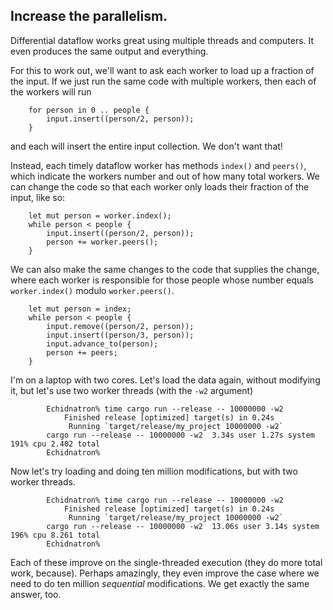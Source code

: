 ## Increase the parallelism.

Differential dataflow works great using multiple threads and computers. It even produces the same output and everything.

For this to work out, we'll want to ask each worker to load up a fraction of the input. If we just run the same code with multiple workers, then each of the workers will run

```rust,ignore
    for person in 0 .. people {
        input.insert((person/2, person));
    }
```

and each will insert the entire input collection. We don't want that!

Instead, each timely dataflow worker has methods `index()` and `peers()`, which indicate the workers number and out of how many total workers. We can change the code so that each worker only loads their fraction of the input, like so:

```rust,ignore
    let mut person = worker.index();
    while person < people {
        input.insert((person/2, person));
        person += worker.peers();
    }
```

We can also make the same changes to the code that supplies the change, where each worker is responsible for those people whose number equals `worker.index()` modulo `worker.peers()`.

```rust,ignore
    let mut person = index;
    while person < people {
        input.remove((person/2, person));
        input.insert((person/3, person));
        input.advance_to(person);
        person += peers;
    }
```

I'm on a laptop with two cores. Let's load the data again, without modifying it, but let's use two worker threads (with the `-w2` argument)

```ignore
        Echidnatron% time cargo run --release -- 10000000 -w2
            Finished release [optimized] target(s) in 0.24s
             Running `target/release/my_project 10000000 -w2`
        cargo run --release -- 10000000 -w2  3.34s user 1.27s system 191% cpu 2.402 total
        Echidnatron%
```

Now let's try loading and doing ten million modifications, but with two worker threads.

```ignore
        Echidnatron% time cargo run --release -- 10000000 -w2
            Finished release [optimized] target(s) in 0.24s
             Running `target/release/my_project 10000000 -w2`
        cargo run --release -- 10000000 -w2  13.06s user 3.14s system 196% cpu 8.261 total
        Echidnatron%
```

Each of these improve on the single-threaded execution (they do more total work, because). Perhaps amazingly, they even improve the case where we need to do ten million *sequential* modifications. We get exactly the same answer, too.
